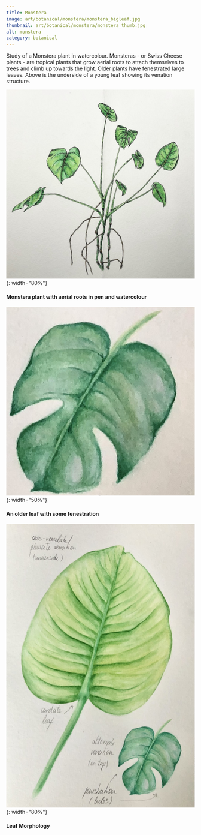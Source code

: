 ```yaml
---
title: Monstera
image: art/botanical/monstera/monstera_bigleaf.jpg
thumbnail: art/botanical/monstera/monstera_thumb.jpg
alt: monstera
category: botanical
---
```


Study of a Monstera plant in watercolour. Monsteras - or Swiss Cheese plants -  are tropical plants that grow aerial roots to attach themselves to trees and climb up towards the light. Older plants have fenestrated large leaves. Above is the underside of a young leaf showing its venation structure.

![monstera](./assets/img/art/botanical/monstera/monstera.jpg){: width="80%"}

#### Monstera plant with aerial roots in pen and watercolour

![monstera leaf](./assets/img/art/botanical/monstera/monstera_smallleaf.jpg){: width="50%"}

#### An older leaf with some fenestration

![monstera annotation](./assets/img/art/botanical/monstera/monstera_annotation.jpg){: width="80%"}

#### Leaf Morphology
